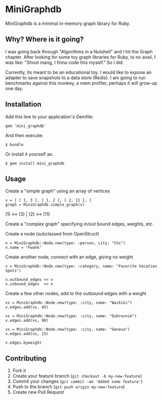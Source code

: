 # MiniGraphdb

MiniGraphdb is a minimal in-memory graph library for Ruby.

## Why? Where is it going?

I was going back through "Algorithms in a Nutshell" and I hit the Graph chapter.
After looking for some toy graph libraries for Ruby, to no avail, I was like:
"Shoot mang, I finna code this myself."
So I did.

Currently, its meant to be an educational toy.
I would like to expose an adapter to save snapshots to a data store (Redis).
I am going to run benchmarks against this monkey, a mem profiler, perhaps it will grow-up one day.

## Installation

Add this line to your application's Gemfile:

    gem 'mini_graphdb'

And then execute:

    $ bundle

Or install it yourself as:

    $ gem install mini_graphdb

## Usage

Create a "simple graph" using an array of vertices

    v = [ [ 1, 3 ], [ 1, 2 ], [ 2, 11 ], ]
    graph = MiniGraphdb.simple_graph(v)

   (1) <-> (3)
    |
   (2) <-> (11)

Create a "complex graph" specifying in/out bound edges, weights, etc.

Create a node (subclassed from OpenStruct)

    n = MiniGraphdb::Node.new(type: :person, city: "Chi")
    n.name = "Fwank"

Create another node, connect with an edge, giving no weight

    v = MiniGraphdb::Node.new(type: :category, name: "Favorite Vacation Spots")

    n.outbound_edges << v
    v.inbound_edges  << n

Create a few other nodes, add to the outbound edges with a weight

    vs = MiniGraphdb::Node.new(type: :city, name: "Waikiki")
    v.edges.add(vs, 45)

    vs = MiniGraphdb::Node.new(type: :city, name: "Dubrovnik")
    v.edges.add(vs, 90)

    vs = MiniGraphdb::Node.new(type: :city, name: "Geneva")
    v.edges.add(vs, 15)

    v.edges.byweight

## Contributing

1. Fork it
2. Create your feature branch (`git checkout -b my-new-feature`)
3. Commit your changes (`git commit -am 'Added some feature'`)
4. Push to the branch (`git push origin my-new-feature`)
5. Create new Pull Request

